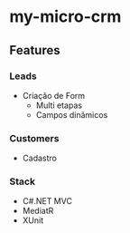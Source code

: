 # my-micro-crm
## Features
### Leads
- Criação de Form
    - Multi etapas
    - Campos dinâmicos
### Customers
- Cadastro
### Stack
- C#.NET MVC
- MediatR
- XUnit